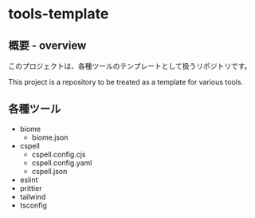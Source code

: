 # tools-template

## 概要 - overview
このプロジェクトは、各種ツールのテンプレートとして扱うリポジトリです。

This project is a repository to be treated as a template for various tools.

## 各種ツール
- biome
    - biome.json
- cspell
    - cspell.config.cjs
    - cspell.config.yaml
    - cspell.json
- eslint
- prittier
- tailwind
- tsconfig